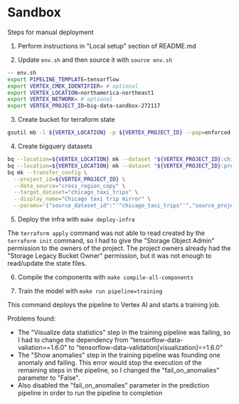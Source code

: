 # Sandbox

Steps for manual deployment

1. Perform instructions in "Local setup" section of README.md

2. Update `env.sh` and then source it with `source env.sh`
   
```bash
-- env.sh
export PIPELINE_TEMPLATE=tensorflow
export VERTEX_CMEK_IDENTIFIER= # optional
export VERTEX_LOCATION=northamerica-northeast1
export VERTEX_NETWORK= # optional
export VERTEX_PROJECT_ID=big-data-sandbox-272117
```

3. Create bucket for terraform state

```bash
gsutil mb -l ${VERTEX_LOCATION} -p ${VERTEX_PROJECT_ID} --pap=enforced gs://${VERTEX_PROJECT_ID}-tfstate && gsutil ubla set on gs://${VERTEX_PROJECT_ID}-tfstate
```

4. Create bigquery datasets

```bash
bq --location=${VERTEX_LOCATION} mk --dataset "${VERTEX_PROJECT_ID}:chicago_taxi_trips"
bq --location=${VERTEX_LOCATION} mk --dataset "${VERTEX_PROJECT_ID}:preprocessing"
bq mk --transfer_config \
  --project_id=${VERTEX_PROJECT_ID} \
  --data_source="cross_region_copy" \
  --target_dataset="chicago_taxi_trips" \
  --display_name="Chicago taxi trip mirror" \
  --params='{"source_dataset_id":"'"chicago_taxi_trips"'","source_project_id":"'"bigquery-public-data"'"}'
```

5. Deploy the infra with `make deploy-infra`

The `terraform apply` command was not able to read created by the `terraform init` command, so I had to give the "Storage Object Admin" permission to the owners of the project. The project owners already had the "Storage Legacy Bucket Owner" permission, but it was not enough to read/update the state files.

6. Compile the components with `make compile-all-components`

7. Train the model with `make run pipeline=training`

This command deploys the pipeline to Vertex AI and starts a training job.

Problems found:

- The "Visualize data statistics" step in the training pipeline was failing, so I had to change the dependency from "tensorflow-data-valiation==1.6.0" to "tensorflow-data-validation[visualization]==1.6.0"
- The "Show anomalies" step in the training pipeline was founding one anomaly and failing. This error would stop the execution of the remaining steps in the pipeline, so I changed the "fail_on_anomalies" parameter to "False".
- Also disabled the "fail_on_anomalies" parameter in the prediction pipeline in order to run the pipeline to completion
  
